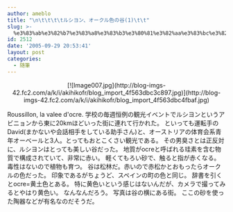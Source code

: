 ```yaml
---
author: ameblo
title: "\n\t\t\t\tルシヨン、オークル色の谷(1)\t\t"
slug: >-
  %e3%83%ab%e3%82%b7%e3%83%a8%e3%83%b3%e3%80%81%e3%82%aa%e3%83%bc%e3%82%af%e3%83%ab%e8%89%b2%e3%81%ae%e8%b0%b71
id: 2512
date: '2005-09-29 20:53:41'
layout: post
categories:
  - 随筆
---
```


<div align="center">[![Image007.jpg](http://blog-imgs-42.fc2.com/a/k/i/akihikofr/blog_import_4f563dbc3c897.jpg)](http://blog-imgs-42.fc2.com/a/k/i/akihikofr/blog_import_4f563dbc4fbaf.jpg)</div>

Roussillon, la valee d'ocre. 学校の毎週恒例の観光イベントでルシヨンというアビニョンから東に20kmほどいった街に連れて行かれた。 といっても運転手のDavid(まかないや会話相手をしている助手さん)と、オーストリアの体育会系青年オーベールと3人。とってもおとこくさい観光である。 その男臭さとは正反対に、ルシヨンはとっても美しい谷だった。 地質がocreと呼ばれる珪素を含む物質で構成されていて、非常に赤い。 軽くてもろい砂で、触ると指が赤くなる。 毒性はないので植物も育つ。 谷は松林だ。赤いので赤松かとおもったらオークルの色だった。 印象であるがちょうど、スペインの町の色と同じ。 辞書を引くとocre=黄土色とある。 特に黄色いという感じはないんだが、カメラで撮ってみるとやはり黄色い。 なんなんだろう。 写真は谷の横にある街。 ここの砂を使った陶器などが有名なのだそうだ。